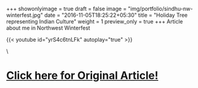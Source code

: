+++
showonlyimage = true
draft = false
image = "img/portfolio/sindhu-nw-winterfest.jpg"
date = "2016-11-05T18:25:22+05:30"
title = "Holiday Tree representing Indian Culture"
weight = 1
preview_only = true
+++
Article about me in Northwest Winterfest

{{< youtube id="yrS4c6tnLFk"  autoplay="true" >}}

\



# **[Click here for Original Article!](https://northwestwinterfest.com/indian-painted-tree/)**